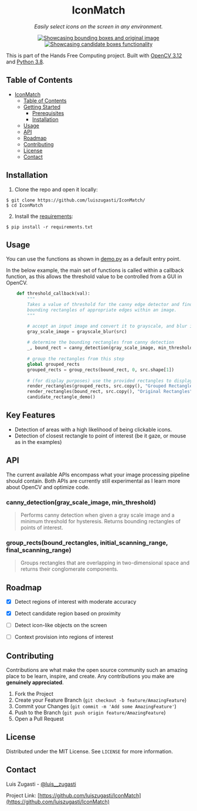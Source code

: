 <h1 align="center">
	IconMatch
</h1>

<p align="center">
	<i>Easily select icons on the screen in any environment.</i>
</p>

<p align="center">
  <a href="https://luiszugasti.me">
    <img src="https://raw.githubusercontent.com/luiszugasti/IconMatch/main/images/screenshot.png" alt="Showcasing bounding boxes and original image"/>
  </a>
  <a href="https://luiszugasti.me">
    <img src="https://raw.githubusercontent.com/luiszugasti/IconMatch/main/images/nearest_box.gif" alt="Showcasing candidate boxes functionality"/>
  </a>
</p>

  
This is part of the Hands Free Computing project. Built with [OpenCV 3.12](https://opencv.org) and [Python 3.8](https://python.org).

## Table of Contents

- [IconMatch](#iconmatch)
  - [Table of Contents](#table-of-contents)
  - [Getting Started](#getting-started)
    - [Prerequisites](#prerequisites)
    - [Installation](#installation)
  - [Usage](#usage)
  - [API](#api)
  - [Roadmap](#roadmap)
  - [Contributing](#contributing)
  - [License](#license)
  - [Contact](#contact)


## Installation 

1. Clone the repo and open it locally:
```
$ git clone https://github.com/luiszugasti/IconMatch/
$ cd IconMatch
```

2. Install the [requirements](https://github.com/luiszugasti/IconMatch/blob/main/icondetection/requirements.txt):
```
$ pip install -r requirements.txt
```

## Usage

You can use the functions as shown in [demo.py](https://github.com/luiszugasti/IconMatch/blob/main/icondetection/demo/demo.py) as a default entry point.

In the below example, the main set of functions is called within a callback function, as this allows the threshold value
to be controlled from a GUI in OpenCV.
```python
    def threshold_callback(val):
        """
        Takes a value of threshold for the canny edge detector and finds the
        bounding rectangles of appropriate edges within an image.
        """

        # accept an input image and convert it to grayscale, and blur it
        gray_scale_image = grayscale_blur(src)
    
        # determine the bounding rectangles from canny detection
        _, bound_rect = canny_detection(gray_scale_image, min_threshold=val)
    
        # group the rectangles from this step
        global grouped_rects
        grouped_rects = group_rects(bound_rect, 0, src.shape[1])
    
        # (for display purposes) use the provided rectangles to display in your program
        render_rectangles(grouped_rects, src.copy(), "Grouped Rectangles", desired_color=(36, 9, 14))
        render_rectangles(bound_rect, src.copy(), "Original Rectangles", desired_color=(96, 9, 104))
        candidate_rectangle_demo()
```

## Key Features

- Detection of areas with a high likelihood of being clickable icons.
- Detection of closest rectangle to point of interest (be it gaze, or mouse as in the examples)

## API

The current available APIs encompass what your image processing pipeline should contain. Both APIs are 
currently still experimental as I learn more about OpenCV and optimize code.

### canny_detection(gray_scale_image, min_threshold)
> Performs canny detection when given a gray scale image and a minimum threshold for hysteresis. Returns bounding rectangles of points of interest.

### group_rects(bound_rectangles, initial_scanning_range, final_scanning_range)
> Groups rectangles that are overlapping in two-dimensional space and returns their conglomerate components.

## Roadmap

- [x] Detect regions of interest with moderate accuracy
- [x] Detect candidate region based on proximity
- [ ] Detect icon-like objects on the screen
- [ ] Context provision into regions of interest


## Contributing

Contributions are what make the open source community such an amazing place to be learn, inspire, and create. Any contributions you make are **genuinely appreciated**.

1. Fork the Project
2. Create your Feature Branch (`git checkout -b feature/AmazingFeature`)
3. Commit your Changes (`git commit -m 'Add some AmazingFeature'`)
4. Push to the Branch (`git push origin feature/AmazingFeature`)
5. Open a Pull Request

## License

Distributed under the MIT License. See `LICENSE` for more information.

## Contact

Luis Zugasti - [@luis\_\_zugasti](https://twitter.com/luis__zugasti)

Project Link: [https://github.com/luiszugasti/IconMatch](https://github.com/luiszugasti/IconMatch)

[contributors-shield]: https://img.shields.io/github/contributors/luiszugasti/IconMatch.svg?style=flat-square
[contributors-url]: https://github.com/luiszugasti/IconMatch/graphs/contributors
[forks-shield]: https://img.shields.io/github/forks/luiszugasti/IconMatch.svg?style=flat-square
[forks-url]: https://github.com/luiszugasti/IconMatch/network/members
[stars-shield]: https://img.shields.io/github/stars/luiszugasti/IconMatch.svg?style=flat-square
[stars-url]: https://github.com/luiszugasti/IconMatch/stargazers
[issues-shield]: https://img.shields.io/github/issues/luiszugasti/IconMatch.svg?style=flat-square
[issues-url]: https://github.com/luiszugasti/IconMatch/issues
[license-shield]: https://img.shields.io/github/license/luiszugasti/IconMatch.svg?style=flat-square
[license-url]: https://github.com/luiszugasti/IconMatch/blob/main/LICENSE.txt
[linkedin-shield]: https://img.shields.io/badge/-LinkedIn-black.svg?style=flat-square&logo=linkedin&colorB=555
[linkedin-url]: https://linkedin.com/in/luiszugasti
[product-screenshot1]: https://i.imgur.com/Q4Rm7M6.png
[product-screenshot2]: https://i.imgur.com/8NZGOa7.gif

